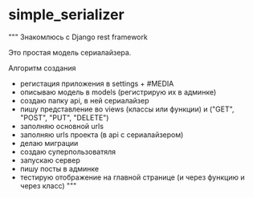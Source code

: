 # simple_serializer
"""
Знакомлюсь с Django rest framework

Это простая модель сериалайзера.

Алгоритм создания
- регистация приложения в settings + #MEDIA 
- описываю модель в models (регистрирую их в админке)
- создаю папку api, в ней сериалайзер
- пишу представление во views (классы или функции) и ("GET", "POST", "PUT", "DELETE")
- заполняю основной urls
- заполняю urls проекта (в api с сериалайзером)
- делаю миграции
- создаю суперпользоватяля
- запускаю сервер
- пишу посты в админке
- тестирую отображение на главной странице (и через функцию и через класс)
"""

